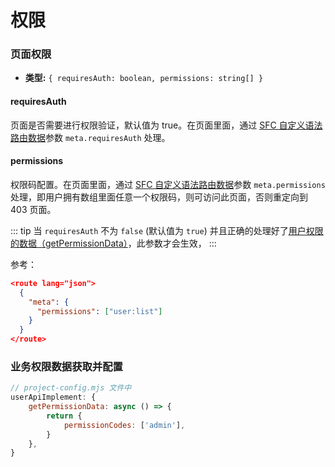 # 权限

### 页面权限   

- **类型:** `{ requiresAuth: boolean, permissions: string[] }`
#### requiresAuth
页面是否需要进行权限验证，默认值为 true。在页面里面，通过 [SFC 自定义语法路由数据](./router.md#sfc-自定义语法路由数据)参数 `meta.requiresAuth` 处理。

#### permissions
权限码配置。在页面里面，通过 [SFC 自定义语法路由数据](./router.md#sfc-自定义语法路由数据)参数 `meta.permissions` 处理，即用户拥有数组里面任意一个权限码，则可访问此页面，否则重定向到 403 页面。

::: tip
当 `requiresAuth` 不为 `false` (默认值为 `true`) 并且正确的处理好了[用户权限的数据（getPermissionData）](./README.md#userapiimplement)，此参数才会生效，
:::

参考：

```json
<route lang="json">
  {
    "meta": {
      "permissions": ["user:list"]
    }
  }
</route>
```

### 业务权限数据获取并配置

```javascript
// project-config.mjs 文件中
userApiImplement: {
    getPermissionData: async () => {
        return {
            permissionCodes: ['admin'],  
        }
    },
}
```

